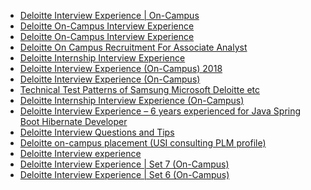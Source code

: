  - [Deloitte Interview Experience | On-Campus](https://www.geeksforgeeks.org/deloitte-interview-experience-on-campus-2/)
- [Deloitte On-Campus Interview Experience](https://www.geeksforgeeks.org/deloitte-on-campus-interview-experience-2/)
- [Deloitte On-Campus Interview Experience](https://www.geeksforgeeks.org/deloitte-on-campus-interview-experience/)
- [Deloitte On Campus Recruitment For Associate Analyst](https://www.geeksforgeeks.org/deloitte-on-campus-recruitment-for-associate-analyst/)
- [Deloitte Internship Interview Experience](https://www.geeksforgeeks.org/deloitte-internship-interview-experience/)
- [Deloitte Interview Experience (On-Campus) 2018](https://www.geeksforgeeks.org/deloitte-interview-experience-on-campus-2018/)
- [Deloitte Interview Experience (On-Campus)](https://www.geeksforgeeks.org/deloitte-interview-experience-on-campus/)
- [Technical Test Patterns of Samsung
 Microsoft
 Deloitte
 etc](https://www.geeksforgeeks.org/technical-test-patterns-of-samsung-microsoft-deloitte-etc/)
- [Deloitte Internship Interview Experience (On-Campus)](https://www.geeksforgeeks.org/deloitte-internship-interview-experience-on-campus/)
- [Deloitte Interview Experience – 6 years experienced for Java
 Spring Boot
 Hibernate Developer](https://www.geeksforgeeks.org/deloitte-interview-experience-6-years-experienced-for-java-spring-boot-hibernate-developer/)
- [Deloitte Interview Questions and Tips](https://www.geeksforgeeks.org/deloitte-interview-questions-and-tips/)
- [Deloitte on-campus placement (USI consulting PLM profile)](https://www.geeksforgeeks.org/deloitte-on-campus-placement-usi-consulting-plm-profile/)
- [Deloitte Interview experience](https://www.geeksforgeeks.org/deloitte-interview-experience/)
- [Deloitte Interview Experience | Set 7 (On-Campus)](https://www.geeksforgeeks.org/deloitte-interview-experience-set-7-campus/)
- [Deloitte Interview Experience | Set 6 (On-Campus)](https://www.geeksforgeeks.org/deloitte-interview-experience-set-6-campus/)